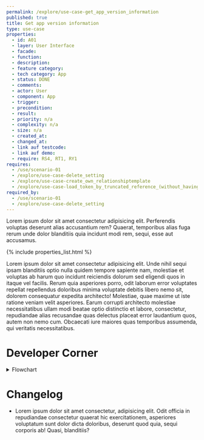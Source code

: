 ```yaml
---
permalink: /explore/use-case-get_app_version_information
published: true
title: Get app version information
type: use-case
properties:
  - id: A01
  - layer: User Interface
  - facade:
  - function:
  - description:
  - feature category:
  - tech category: App
  - status: DONE
  - comments:
  - actor: User
  - component: App
  - trigger:
  - precondition:
  - result:
  - priority: n/a
  - complexity: n/a
  - size: n/a
  - created_at:
  - changed_at:
  - link auf testcode:
  - link auf demo:
  - require: RS4, RT1, RY1
requires:
  - /use/scenario-01
  - /explore/use-case-delete_setting
  - /explore/use-case-create_own_relationshiptemplate
  - /explore/use-case-load_token_by_truncated_reference_(without_having_an_account)
required_by:
  - /use/scenario-01
  - /explore/use-case-delete_setting
---
```


Lorem ipsum dolor sit amet consectetur adipisicing elit. Perferendis voluptas deserunt alias accusantium rem? Quaerat, temporibus alias fuga rerum unde dolor blanditiis quia incidunt modi rem, sequi, esse aut accusamus.

{% include properties_list.html %}

Lorem ipsum dolor sit amet consectetur adipisicing elit. Unde nihil sequi ipsam blanditiis optio nulla quidem tempore sapiente nam, molestiae et voluptas ab harum quo incidunt reiciendis dolorum sed eligendi quos in itaque vel facilis. Rerum quia asperiores porro, odit laborum error voluptates repellat repellendus doloribus minima voluptate debitis libero nemo sit, dolorem consequatur expedita architecto! Molestiae, quae maxime ut iste ratione veniam velit asperiores. Earum corrupti architecto molestiae necessitatibus ullam modi beatae optio distinctio et labore, consectetur, repudiandae alias recusandae quas delectus placeat error laudantium quos, autem non nemo cum. Obcaecati iure maiores quas temporibus assumenda, qui veritatis necessitatibus.

# Developer Corner

<details >
  <summary>Flowchart</summary>
  <div>{% include diagrams/Enmeshed_Scenarios.svg %}</div>
</details>

# Changelog

- Lorem ipsum dolor sit amet consectetur, adipisicing elit. Odit officia in repudiandae consectetur quaerat hic exercitationem, asperiores voluptatum sunt dolor dicta doloribus, deserunt quod quia, sequi corporis ab! Quasi, blanditiis?
